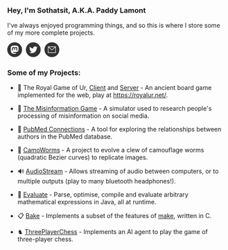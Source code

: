 ### Hey, I'm Sothatsit, A.K.A. Paddy Lamont

I've always enjoyed programming things, and so this is where I store some of my more complete projects.

<a rel="me" href="https://sigmoid.social/@paddy" style="text-decoration: none">
    <img src="assets/mastodon.svg" alt="Mastodon Icon" style="width: 2.4em; height: 2.4em; margin-right: 0.4em;"/>
</a>
<a rel="me" href="https://twitter.com/paddy_lamont" style="text-decoration: none">
    <img src="assets/twitter.svg" alt="Twitter Icon" style="width: 2.4em; height: 2.4em; margin-right: 0.4em;" />
</a>
<a rel="me" href="mailto:padraiglamont@gmail.com" style="text-decoration: none">
    <img src="assets/email.svg" alt="Email Icon" style="width: 2.4em; height: 2.4em; margin-right: 0.4em;" />
</a>

### Some of my Projects:

- 🎲 The Royal Game of Ur, [Client](https://github.com/Sothatsit/RoyalUrClient "Royal Ur Client") and [Server](https://github.com/Sothatsit/RoyalUrServer "Royal Ur Server") -
An ancient board game implemented for the web, play at https://royalur.net/.

- 📱 [The Misinformation Game](https://themisinformationgame.github.io/) - A simulator used to research people's processing of misinformation on social media.

- 📝 [PubMed Connections](https://github.com/PubMedConnections/PubMedConnections) - A tool for exploring the relationships between authors in the PubMed database.

- 🐛 [CamoWorms](https://github.com/Sothatsit/CamoWorms) - A project to evolve a clew of camouflage worms (quadratic Bezier curves) to replicate images.

- 🔊 [AudioStream](https://github.com/Sothatsit/AudioStream) - Allows streaming of audio between computers, or to multiple outputs (play to many bluetooth headphones!).

- 📏 [Evaluate](https://github.com/Sothatsit/Evaluate "Evaluate") - Parse, optimise, compile and evaluate arbitrary mathematical expressions in Java, all at runtime.

- 📋 [Bake](https://github.com/Sothatsit/Bake) - Implements a subset of the features of [make](https://man7.org/linux/man-pages/man1/make.1.html), written in C.

- ♞ [ThreePlayerChess](https://github.com/Sothatsit/ThreePlayerChess) - Implements an AI agent to play the game of three-player chess.
